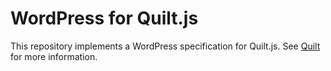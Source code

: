 # WordPress for Quilt.js

This repository implements a WordPress specification for Quilt.js.  See
[Quilt](http://quilt.io) for more information.
